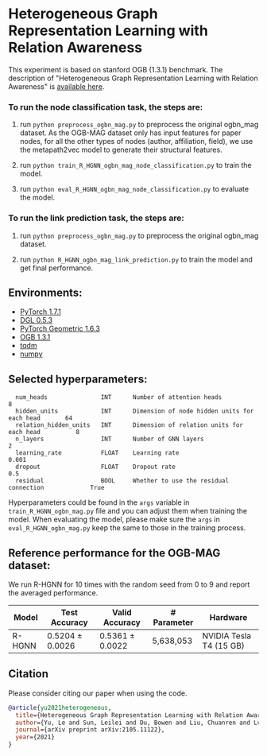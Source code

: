 # Heterogeneous Graph Representation Learning with Relation Awareness

This experiment is based on stanford OGB (1.3.1) benchmark. 
The description of "Heterogeneous Graph Representation Learning with Relation Awareness" is [available here](https://arxiv.org/abs/2105.11122). 

### To run the node classification task, the steps are:

  1. run ```python preprocess_ogbn_mag.py``` to preprocess the original ogbn_mag dataset. 
  As the OGB-MAG dataset only has input features for paper nodes, for all the other types of nodes (author, affiliation, field), we use the metapath2vec model to generate their structural features. 

  2. run ```python train_R_HGNN_ogbn_mag_node_classification.py``` to train the model.

  3. run ```python eval_R_HGNN_ogbn_mag_node_classification.py``` to evaluate the model.
  
### To run the link prediction task, the steps are:

  1. run ```python preprocess_ogbn_mag.py``` to preprocess the original ogbn_mag dataset. 
  
2. run ```python R_HGNN_ogbn_mag_link_prediction.py``` to train the model and get final performance.


## Environments:
- [PyTorch 1.7.1](https://pytorch.org/)
- [DGL 0.5.3](https://www.dgl.ai/)
- [PyTorch Geometric 1.6.3](https://pytorch-geometric.readthedocs.io/en/latest/)
- [OGB 1.3.1](https://ogb.stanford.edu/docs/home/)
- [tqdm](https://github.com/tqdm/tqdm)
- [numpy](https://github.com/numpy/numpy)

## Selected hyperparameters:

```
  num_heads               INT      Number of attention heads                          8
  hidden_units            INT      Dimension of node hidden units for each head       64
  relation_hidden_units   INT      Dimension of relation units for each head          8
  n_layers                INT      Number of GNN layers                               2
  learning_rate           FLOAT    Learning rate                                      0.001
  dropout                 FLOAT    Dropout rate                                       0.5
  residual                BOOL     Whether to use the residual connection             True
```

Hyperparameters could be found in the ```args``` variable in ```train_R_HGNN_ogbn_mag.py``` file and you can adjust them when training the model.
When evaluating the model, please make sure the ```args``` in ```eval_R_HGNN_ogbn_mag.py``` keep the same to those in the training process.

## Reference performance for the OGB-MAG dataset:

We run R-HGNN for 10 times with the random seed from 0 to 9 and report the averaged performance.

| Model        | Test Accuracy   | Valid Accuracy  | # Parameter     | Hardware         |
| ---------    | --------------- | --------------  | --------------  |--------------    |
| R-HGNN  | 0.5204 ± 0.0026   | 0.5361 ± 0.0022  |    5,638,053      | NVIDIA Tesla T4 (15 GB) |

## Citation
Please consider citing our paper when using the code.

```bibtex
@article{yu2021heterogeneous,
  title={Heterogeneous Graph Representation Learning with Relation Awareness},
  author={Yu, Le and Sun, Leilei and Du, Bowen and Liu, Chuanren and Lv, Weifeng and Xiong, Hui},
  journal={arXiv preprint arXiv:2105.11122},
  year={2021}
}
```
